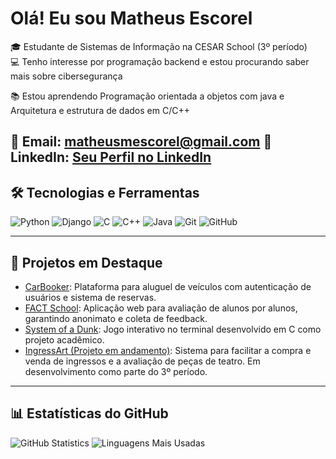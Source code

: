 # Olá! Eu sou Matheus Escorel

🎓 Estudante de Sistemas de Informação na CESAR School (3º período)  
💻 Tenho interesse por programação backend e estou procurando saber mais sobre cibersegurança

📚 Estou aprendendo Programação orientada a objetos com java e Arquitetura e estrutura de dados em C/C++ 

📧 Email: matheusmescorel@gmail.com
💼 LinkedIn: [Seu Perfil no LinkedIn](https://www.linkedin.com/in/seu-perfil)
---

## 🛠️ Tecnologias e Ferramentas

![Python](https://img.shields.io/badge/Python-3776AB?style=for-the-badge&logo=python&logoColor=white)
![Django](https://img.shields.io/badge/Django-092E20?style=for-the-badge&logo=django&logoColor=white)
![C](https://img.shields.io/badge/C-00599C?style=for-the-badge&logo=c&logoColor=white)
![C++](https://img.shields.io/badge/C++-00599C?style=for-the-badge&logo=cplusplus&logoColor=white)
![Java](https://img.shields.io/badge/Java-ED8B00?style=for-the-badge&logo=java&logoColor=white)
![Git](https://img.shields.io/badge/Git-F05032?style=for-the-badge&logo=git&logoColor=white)
![GitHub](https://img.shields.io/badge/GitHub-181717?style=for-the-badge&logo=github&logoColor=white)

---

## 🚀 Projetos em Destaque

- [CarBooker](https://github.com/MatheusMiraEsc/CarBooker): Plataforma para aluguel de veículos com autenticação de usuários e sistema de reservas.
- [FACT School](https://github.com/bruno-omf/projeto-2-si-equipe-1): Aplicação web para avaliação de alunos por alunos, garantindo anonimato e coleta de feedback.
- [System of a Dunk](https://github.com/MatheusMiraEsc/System-of-a-Dunk): Jogo interativo no terminal desenvolvido em C como projeto acadêmico.
- [IngressArt (Projeto em andamento)](https://github.com/MatheusMiraEsc/projetos-3-si-equipe-3): Sistema para facilitar a compra e venda de ingressos e a avaliação de peças de teatro. Em desenvolvimento como parte do 3º período.

---

## 📊 Estatísticas do GitHub

![GitHub Statistics](https://github-readme-stats.vercel.app/api?username=MatheusMiraEsc&show_icons=true&theme=radical)
![Linguagens Mais Usadas](https://github-readme-stats.vercel.app/api/top-langs/?username=MatheusMiraEsc&layout=compact&theme=radical)
